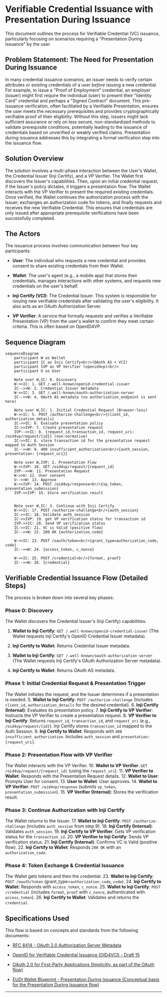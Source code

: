 # Verifiable Credential Issuance with Presentation During Issuance

This document outlines the process for Verifiable Credential (VC) issuance, particularly focusing on scenarios requiring a "Presentation During Issuance" by the user.

## Problem Statement: The Need for Presentation During Issuance

In many credential issuance scenarios, an issuer needs to verify certain attributes or existing credentials of a user *before* issuing a new credential. For example, to issue a "Proof of Employment" credential, an employer (issuer) might first require the individual (user) to present their "Identity Card" credential and perhaps a "Signed Contract" document. This pre-issuance verification, often facilitated by a Verifiable Presentation, ensures the user meets the necessary prerequisites and provides cryptographically verifiable proof of their eligibility. Without this step, issuers might lack sufficient assurance or rely on less secure, non-standardized methods to validate prerequisite conditions, potentially leading to the issuance of credentials based on unverified or weakly verified claims. Presentation during issuance addresses this by integrating a formal verification step into the issuance flow.

## Solution Overview

The solution involves a multi-phase interaction between the User's Wallet, the Credential Issuer (Inji Certify), and a VP Verifier. The Wallet first discovers the Issuer's capabilities. Then, upon an initial credential request, if the Issuer's policy dictates, it triggers a presentation flow. The Wallet interacts with the VP Verifier to present the required existing credentials. Once verified, the Wallet continues the authorization process with the Issuer, exchanges an authorization code for tokens, and finally requests and receives the new Verifiable Credential. This ensures that credentials are only issued after appropriate prerequisite verifications have been successfully completed.

## The Actors

The issuance process involves communication between four key participants:

* **User**: The individual who requests a new credential and provides consent to share existing credentials from their Wallet.

* **Wallet**: The user's agent (e.g., a mobile app) that stores their credentials, manages interactions with other systems, and requests new credentials on the user's behalf.

* **Inji Certify (VCI)**: The Credential Issuer. This system is responsible for issuing new verifiable credentials after validating the user's eligibility. It also acts as an OAuth Authorization Server.

* **VP Verifier**: A service that formally requests and verifies a Verifiable Presentation (VP) from the user's wallet to confirm they meet certain criteria. This is often based on OpenID4VP.

## Sequence Diagram

```mermaid
sequenceDiagram
    participant W as Wallet
    participant IC as Inji Certify<br/>(OAuth AS + VCI)
    participant IVP as VP Verifier (openid4vp)<br/>
    participant U as User

    Note over W,IC: 0. Discovery
    W->>IC: 1. GET /.well-known/openid-credential-issuer
    IC-->>W: 2. Credential Issuer metadata
    W->>IC: 3. GET /.well-known/oauth-authorization-server
    IC-->>W: 4. OAuth AS metadata (no authorization_endpoint is sent here)
    
    Note over W,IC: 1. Initial Credential Request (Browser-less)
    W->>IC: 5. POST /authorize-challenge<br/>{client_id, authorization_details}
    IC->>IC: 6. Evaluate presentation policy
    IC->>IVP: 7. Create presentation request
    IVP-->>IC: 8. {request_id,transaction_id, request_uri: /oid4vp/request/{id}} (non-normative)
    IC->>IC: 6. store transaction id for the presentation request mapped to Auth Session
    IC-->>W: 9. 400 insufficient_authorization<br/>{auth_session, presentation: {request_uri}}
    
    Note over W,IVP: 2. Presentation Flow
    W->>IVP: 10. GET /oid4vp/request/{request_id}
    IVP-->>W: 11. Presentation Request
    W->>U: 12. User consent
    U-->>W: 13. Approve
    W->>IVP: 14. POST /oid4vp/response<br/>{vp_token, presentation_submission}
    IVP->>IVP: 15. Store verification result
    
    
    Note over W,IC: 3. Continue with Inji Certify
    W->>IC: 17. POST /authorize-challenge<br/>{auth_session}
    IC->>IC: 18. Validate auth_session 
    IC->>IVP: 19. get VP verification status for transaction id
    IVP->>IC: 20. Send VP verification status
    IC->>IC: 21. VC is Valid (positive flow)
    IC-->>W: 22. 200 OK {authorization_code}
    
    W->>IC: 23. POST /oauth/token<br/>{grant_type=authorization_code, code}
    IC-->>W: 24. {access_token, c_nonce}
    
    W->>IC: 25. POST /credential<br/>{format, proof}
    IC-->>W: 26. {credential}
```

## Verifiable Credential Issuance Flow (Detailed Steps)

The process is broken down into several key phases:

### Phase 0: Discovery

The Wallet discovers the Credential Issuer's (Inji Certify) capabilities.

1. **Wallet to Inji Certify**: `GET /.well-known/openid-credential-issuer` (The Wallet requests Inji Certify's OpenID Credential Issuer metadata).

2. **Inji Certify to Wallet**: Returns Credential Issuer metadata.

3. **Wallet to Inji Certify**: `GET /.well-known/oauth-authorization-server` (The Wallet requests Inji Certify's OAuth Authorization Server metadata).

4. **Inji Certify to Wallet**: Returns OAuth AS metadata.

### Phase 1: Initial Credential Request & Presentation Trigger

The Wallet initiates the request, and the Issuer determines if a presentation is needed.
5\.  **Wallet to Inji Certify**: `POST /authorize-challenge` (Includes `client_id`, `authorization_details` for the desired credential).
6.  **Inji Certify (Internal)**: Evaluates its presentation policy.
7.  **Inji Certify to VP Verifier**: Instructs the VP Verifier to create a presentation request.
8.  **VP Verifier to Inji Certify**: Returns `request_id`, `transaction_id`, and `request_uri` (e.g., `/oid4vp/request/{id}`). Inji Certify stores `transaction_id` mapped to the Auth Session.
9.  **Inji Certify to Wallet**: Responds with `400 insufficient_authorization`. Includes `auth_session` and `presentation: {request_uri}`.

### Phase 2: Presentation Flow with VP Verifier

The Wallet interacts with the VP Verifier.
10\. **Wallet to VP Verifier**: `GET /oid4vp/request/{request_id}` (using the `request_uri`).
11. **VP Verifier to Wallet**: Responds with the Presentation Request details.
12. **Wallet to User**: Prompts User for consent.
13. **User to Wallet**: User approves.
14. **Wallet to VP Verifier**: `POST /oid4vp/response` (submits `vp_token`, `presentation_submission`).
15. **VP Verifier (Internal)**: Stores the verification result.

### Phase 3: Continue Authorization with Inji Certify

The Wallet returns to the Issuer.
17\. **Wallet to Inji Certify**: `POST /authorize-challenge` (includes `auth_session` from step 9).
18. **Inji Certify (Internal)**: Validates `auth_session`.
19. **Inji Certify to VP Verifier**: Gets VP verification status for the `transaction_id`.
20. **VP Verifier to Inji Certify**: Sends VP verification status.
21. **Inji Certify (Internal)**: Confirms VC is Valid (positive flow).
22. **Inji Certify to Wallet**: Responds `200 OK` with an `authorization_code`.

### Phase 4: Token Exchange & Credential Issuance

The Wallet gets tokens and then the credential.
23\. **Wallet to Inji Certify**: `POST /oauth/token` (grant_type=`authorization_code`, `code`).
24. **Inji Certify to Wallet**: Responds with `access_token`, `c_nonce`.
25. **Wallet to Inji Certify**: `POST /credential` (includes `format`, `proof` with `c_nonce`, authenticated with `access_token`).
26. **Inji Certify to Wallet**: Validates and returns the `credential`.

## Specifications Used

This flow is based on concepts and standards from the following documents:

* [RFC 8414 - OAuth 2.0 Authorization Server Metadata](https://tools.ietf.org/html/rfc8414)

* [OpenID for Verifiable Credential Issuance (OID4VCI) - Draft 15](https://openid.net/specs/openid-4-verifiable-credential-issuance-1_0.html)

* [OAuth 2.0 for First-Party Applications (Implicitly, as part of the OAuth flow)](https://www.ietf.org/archive/id/draft-parecki-oauth-first-party-apps-00.html)

*  [EUDI Wallet Blueprint - Presentation During Issuance (Conceptual basis for the Presentation During Issuance flow)](https://bmi.usercontent.opencode.de/eudi-wallet/eidas-2.0-architekturkonzept/flows/Presentation-During-Issuance/)

---
